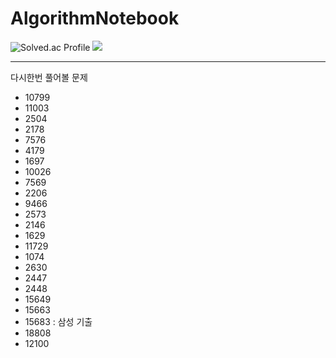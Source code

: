 # AlgorithmNotebook

![Solved.ac Profile](http://mazassumnida.wtf/api/v2/generate_badge?boj=toddlf0614)
<img src="http://mazandi.herokuapp.com/api?handle=toddlf0614&theme=dark"/>


---
다시한번 풀어볼 문제
- 10799
- 11003
- 2504
- 2178
- 7576
- 4179
- 1697
- 10026
- 7569
- 2206
- 9466
- 2573
- 2146
- 1629
- 11729
- 1074
- 2630
- 2447
- 2448
- 15649
- 15663
- 15683 : 삼성 기출
- 18808
- 12100